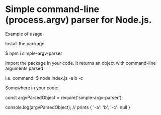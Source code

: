 # Simple command-line (process.argv) parser for Node.js.

Example of usage:

Install the package:

$ npm i simple-argv-parser

Import the package in your code. It returns an object with command-line arguments parsed :

i.e. command: $ node index.js -a b -c

Somewhere in your code:

const argvParsedObject = require('simple-argv-parser');

console.log(argvParsedObject); // prints { '-a': 'b', '-c': null } 

